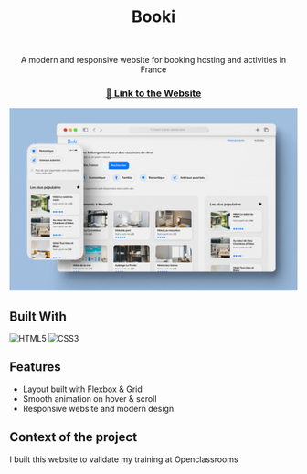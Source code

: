 <div align="center">
  <p align=center>
    <h1>Booki</h1>
    <br />
    <p>A modern and responsive website for booking hosting and activities in France</p>
    <h3><a href="https://booki-cem.netlify.app/">🔗 Link to the Website</a></h2>
    <img src="showcase.png" />
  </p>
</div>

## Built With

![HTML5](https://img.shields.io/badge/html5-%23E34F26.svg?style=for-the-badge&logo=html5&logoColor=white)
![CSS3](https://img.shields.io/badge/css3-%231572B6.svg?style=for-the-badge&logo=css3&logoColor=white)

## Features

- Layout built with Flexbox & Grid
- Smooth animation on hover & scroll
- Responsive website and modern design

## Context of the project

I built this website to validate my training at Openclassrooms
